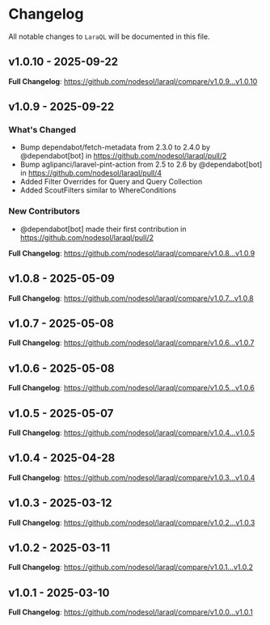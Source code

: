 # Changelog

All notable changes to `LaraQL` will be documented in this file.

## v1.0.10 - 2025-09-22

**Full Changelog**: https://github.com/nodesol/laraql/compare/v1.0.9...v1.0.10

## v1.0.9 - 2025-09-22

### What's Changed

* Bump dependabot/fetch-metadata from 2.3.0 to 2.4.0 by @dependabot[bot] in https://github.com/nodesol/laraql/pull/2
* Bump aglipanci/laravel-pint-action from 2.5 to 2.6 by @dependabot[bot] in https://github.com/nodesol/laraql/pull/4
* Added Filter Overrides for Query and Query Collection
* Added ScoutFilters similar to WhereConditions

### New Contributors

* @dependabot[bot] made their first contribution in https://github.com/nodesol/laraql/pull/2

**Full Changelog**: https://github.com/nodesol/laraql/compare/v1.0.8...v1.0.9

## v1.0.8 - 2025-05-09

**Full Changelog**: https://github.com/nodesol/laraql/compare/v1.0.7...v1.0.8

## v1.0.7 - 2025-05-08

**Full Changelog**: https://github.com/nodesol/laraql/compare/v1.0.6...v1.0.7

## v1.0.6 - 2025-05-08

**Full Changelog**: https://github.com/nodesol/laraql/compare/v1.0.5...v1.0.6

## v1.0.5 - 2025-05-07

**Full Changelog**: https://github.com/nodesol/laraql/compare/v1.0.4...v1.0.5

## v1.0.4 - 2025-04-28

**Full Changelog**: https://github.com/nodesol/laraql/compare/v1.0.3...v1.0.4

## v1.0.3 - 2025-03-12

**Full Changelog**: https://github.com/nodesol/laraql/compare/v1.0.2...v1.0.3

## v1.0.2 - 2025-03-11

**Full Changelog**: https://github.com/nodesol/laraql/compare/v1.0.1...v1.0.2

## v1.0.1 - 2025-03-10

**Full Changelog**: https://github.com/nodesol/laraql/compare/v1.0.0...v1.0.1
